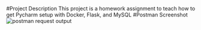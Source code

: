 #Project Description
This project is a homework assignment to teach how to get Pycharm setup with Docker, Flask, and MySQL
#Postman Screenshot
![postman request output](screenshots/postman.png)